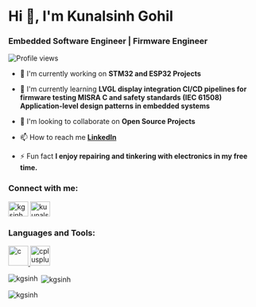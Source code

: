 # Hi 👋, I'm Kunalsinh Gohil

### Embedded Software Engineer | Firmware Engineer

<p align="left">
  <img src="https://komarev.com/ghpvc/?username=kgsinh&label=Profile%20views&color=0e75b6&style=flat-square" alt="Profile views" />
</p>

- 🔭 I'm currently working on
  **STM32 and ESP32 Projects**

- 🌱 I'm currently learning
 **LVGL display integration
  CI/CD pipelines for firmware testing
  MISRA C and safety standards (IEC 61508)
  Application-level design patterns in embedded systems**

- 👯 I'm looking to collaborate on **Open Source Projects**

- 📫 How to reach me **[LinkedIn](https://linkedin.com/in/kuunalsinhgohill)**

- ⚡ Fun fact **I enjoy repairing and tinkering with electronics in my free time.**

<h3 align="left">Connect with me:</h3>
<p align="left">
<a href="https://github.com/kgsinh" target="blank"><img align="center" src="https://raw.githubusercontent.com/rahuldkjain/github-profile-readme-generator/master/src/images/icons/Social/github.svg" alt="kgsinh" height="30" width="40" /></a>
<a href="https://linkedin.com/in/kuunalsinhgohill" target="blank"><img align="center" src="https://raw.githubusercontent.com/rahuldkjain/github-profile-readme-generator/master/src/images/icons/Social/linked-in-alt.svg" alt="kuunalsinhgohill" height="30" width="40" /></a>
</p>

<h3 align="left">Languages and Tools:</h3>
<p align="left"> <a href="https://developer.mozilla.org/en-US/docs/Web/c" target="_blank" rel="noreferrer"> <img src="https://skillicons.dev/icons?i=c" alt="c" width="40" height="40"/> </a> <a href="https://developer.mozilla.org/en-US/docs/Web/cplusplus" target="_blank" rel="noreferrer"> <img src="https://skillicons.dev/icons?i=cpp" alt="cplusplus" width="40" height="40"/> </a></p>

<p><img align="left" src="https://github-readme-stats.vercel.app/api/top-langs?username=kgsinh&show_icons=true&locale=en&layout=compact" alt="kgsinh" /></p>

<p>&nbsp;<img align="center" src="https://github-readme-stats.vercel.app/api?username=kgsinh&show_icons=true&locale=en" alt="kgsinh" /></p>

<p><img align="center" src="https://github-readme-streak-stats.herokuapp.com/?user=kgsinh&" alt="kgsinh" /></p>


